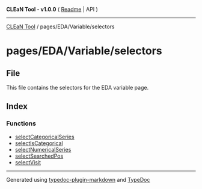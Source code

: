 **CLEaN Tool - v1.0.0** ( [Readme](../../../../README.md) \| API )

***

[CLEaN Tool](../../../../modules.md) / pages/EDA/Variable/selectors

# pages/EDA/Variable/selectors

## File

This file contains the selectors for the EDA variable page.

## Index

### Functions

- [selectCategoricalSeries](functions/selectCategoricalSeries.md)
- [selectIsCategorical](functions/selectIsCategorical.md)
- [selectNumericalSeries](functions/selectNumericalSeries.md)
- [selectSearchedPos](functions/selectSearchedPos.md)
- [selectVisit](functions/selectVisit.md)

***

Generated using [typedoc-plugin-markdown](https://www.npmjs.com/package/typedoc-plugin-markdown) and [TypeDoc](https://typedoc.org/)
